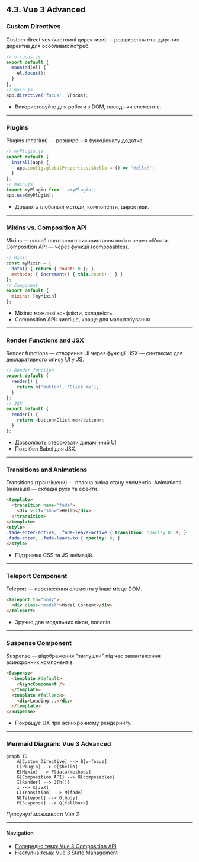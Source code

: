 ## 4.3. Vue 3 Advanced

### Custom Directives

Custom directives (кастомні директиви) — розширення стандартних директив для особливих потреб.

```js
// v-focus.js
export default {
  mounted(el) {
    el.focus();
  }
};
// main.js
app.directive('focus', vFocus);
```
- Використовуйте для роботи з DOM, поведінки елементів.

---

### Plugins

Plugins (плагіни) — розширення функціоналу додатка.

```js
// myPlugin.js
export default {
  install(app) {
    app.config.globalProperties.$hello = () => 'Hello!';
  }
};
// main.js
import myPlugin from './myPlugin';
app.use(myPlugin);
```
- Додають глобальні методи, компоненти, директиви.

---

### Mixins vs. Composition API

Mixins — спосіб повторного використання логіки через об'єкти.
Composition API — через функції (composables).

```js
// Mixin
const myMixin = {
  data() { return { count: 0 }; },
  methods: { increment() { this.count++; } }
};
// Component
export default {
  mixins: [myMixin]
};
```
- Mixins: можливі конфлікти, складність.
- Composition API: чистіше, краще для масштабування.

---

### Render Functions and JSX

Render functions — створення UI через функції.
JSX — синтаксис для декларативного опису UI у JS.

```js
// Render function
export default {
  render() {
    return h('button', 'Click me');
  }
};
// JSX
export default {
  render() {
    return <button>Click me</button>;
  }
};
```
- Дозволяють створювати динамічний UI.
- Потрібен Babel для JSX.

---

### Transitions and Animations

Transitions (транзішени) — плавна зміна стану елементів.
Animations (анімації) — складні рухи та ефекти.

```html
<template>
  <transition name="fade">
    <div v-if="show">Hello</div>
  </transition>
</template>
<style>
.fade-enter-active, .fade-leave-active { transition: opacity 0.5s; }
.fade-enter, .fade-leave-to { opacity: 0; }
</style>
```
- Підтримка CSS та JS-анімацій.

---

### Teleport Component

Teleport — перенесення елемента у інше місце DOM.

```html
<teleport to="body">
  <div class="modal">Modal Content</div>
</teleport>
```
- Зручно для модальних вікон, попапів.

---

### Suspense Component

Suspense — відображення "заглушки" під час завантаження асинхронних компонентів.

```html
<Suspense>
  <template #default>
    <AsyncComponent />
  </template>
  <template #fallback>
    <div>Loading...</div>
  </template>
</Suspense>
```
- Покращує UX при асинхронному рендерингу.

---

### Mermaid Diagram: Vue 3 Advanced

```mermaid
graph TD
    A[Custom Directive] --> B[v-focus]
    C[Plugin] --> D[$hello]
    E[Mixin] --> F[data/methods]
    G[Composition API] --> H[composables]
    I[Render] --> J[h()]
    I --> K[JSX]
    L[Transition] --> M[fade]
    N[Teleport] --> O[body]
    P[Suspense] --> Q[fallback]
```
_Просунуті можливості Vue 3_

---

#### Navigation

- [Попередня тема: Vue 3 Composition API](4.2-vue3-composition-api.md)
- [Наступна тема: Vue 3 State Management](4.4-vue3-state-management.md)
